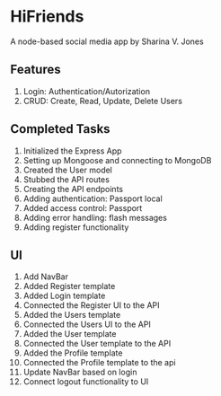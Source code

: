 # HiFriends

A node-based social media app by Sharina V. Jones

## Features

1. Login: Authentication/Autorization
2. CRUD: Create, Read, Update, Delete Users

## Completed Tasks

1. Initialized the Express App
2. Setting up Mongoose and connecting to MongoDB
3. Created the User model
4. Stubbed the API routes
5. Creating the API endpoints
6. Adding authentication: Passport local
7. Added access control: Passport
8. Adding error handling: flash messages
9. Adding register functionality

## UI

1. Add NavBar
2. Added Register template
3. Added Login template
4. Connected the Register UI to the API
5. Added the Users template
6. Connected the Users UI to the API
7. Added the User template
8. Connected the User template to the API
9. Added the Profile template
10. Connected the Profile template to the api
11. Update NavBar based on login
12. Connect logout functionality to UI
